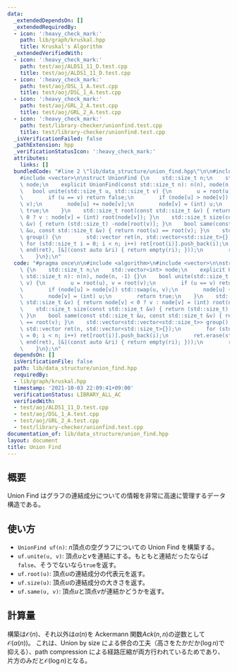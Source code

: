 ```yaml
---
data:
  _extendedDependsOn: []
  _extendedRequiredBy:
  - icon: ':heavy_check_mark:'
    path: lib/graph/kruskal.hpp
    title: Kruskal's Algorithm
  _extendedVerifiedWith:
  - icon: ':heavy_check_mark:'
    path: test/aoj/ALDS1_11_D.test.cpp
    title: test/aoj/ALDS1_11_D.test.cpp
  - icon: ':heavy_check_mark:'
    path: test/aoj/DSL_1_A.test.cpp
    title: test/aoj/DSL_1_A.test.cpp
  - icon: ':heavy_check_mark:'
    path: test/aoj/GRL_2_A.test.cpp
    title: test/aoj/GRL_2_A.test.cpp
  - icon: ':heavy_check_mark:'
    path: test/library-checker/unionfind.test.cpp
    title: test/library-checker/unionfind.test.cpp
  _isVerificationFailed: false
  _pathExtension: hpp
  _verificationStatusIcon: ':heavy_check_mark:'
  attributes:
    links: []
  bundledCode: "#line 2 \"lib/data_structure/union_find.hpp\"\n\n#include <algorithm>\n\
    #include <vector>\n\nstruct UnionFind {\n    std::size_t n;\n    std::vector<int>\
    \ node;\n    explicit UnionFind(const std::size_t n): n(n), node(n, -1) {}\n \
    \   bool unite(std::size_t u, std::size_t v) {\n        u = root(u), v = root(v);\n\
    \        if (u == v) return false;\n        if (node[u] > node[v]) std::swap(u,\
    \ v);\n        node[u] += node[v];\n        node[v] = (int) u;\n        return\
    \ true;\n    }\n    std::size_t root(const std::size_t &v) { return node[v] <\
    \ 0 ? v : node[v] = (int) root(node[v]); }\n    std::size_t size(const std::size_t\
    \ &v) { return (std::size_t) -node[root(v)]; }\n    bool same(const std::size_t\
    \ &u, const std::size_t &v) { return root(u) == root(v); }\n    std::vector<std::vector<std::size_t>>\
    \ group() {\n        std::vector ret(n, std::vector<std::size_t>{});\n       \
    \ for (std::size_t i = 0; i < n; i++) ret[root(i)].push_back(i);\n        ret.erase(std::remove_if(begin(ret),\
    \ end(ret), [&](const auto &ri) { return empty(ri); }));\n        return ret;\n\
    \    }\n};\n"
  code: "#pragma once\n\n#include <algorithm>\n#include <vector>\n\nstruct UnionFind\
    \ {\n    std::size_t n;\n    std::vector<int> node;\n    explicit UnionFind(const\
    \ std::size_t n): n(n), node(n, -1) {}\n    bool unite(std::size_t u, std::size_t\
    \ v) {\n        u = root(u), v = root(v);\n        if (u == v) return false;\n\
    \        if (node[u] > node[v]) std::swap(u, v);\n        node[u] += node[v];\n\
    \        node[v] = (int) u;\n        return true;\n    }\n    std::size_t root(const\
    \ std::size_t &v) { return node[v] < 0 ? v : node[v] = (int) root(node[v]); }\n\
    \    std::size_t size(const std::size_t &v) { return (std::size_t) -node[root(v)];\
    \ }\n    bool same(const std::size_t &u, const std::size_t &v) { return root(u)\
    \ == root(v); }\n    std::vector<std::vector<std::size_t>> group() {\n       \
    \ std::vector ret(n, std::vector<std::size_t>{});\n        for (std::size_t i\
    \ = 0; i < n; i++) ret[root(i)].push_back(i);\n        ret.erase(std::remove_if(begin(ret),\
    \ end(ret), [&](const auto &ri) { return empty(ri); }));\n        return ret;\n\
    \    }\n};\n"
  dependsOn: []
  isVerificationFile: false
  path: lib/data_structure/union_find.hpp
  requiredBy:
  - lib/graph/kruskal.hpp
  timestamp: '2021-10-03 22:09:41+09:00'
  verificationStatus: LIBRARY_ALL_AC
  verifiedWith:
  - test/aoj/ALDS1_11_D.test.cpp
  - test/aoj/DSL_1_A.test.cpp
  - test/aoj/GRL_2_A.test.cpp
  - test/library-checker/unionfind.test.cpp
documentation_of: lib/data_structure/union_find.hpp
layout: document
title: Union Find
---
```


## 概要

Union Find はグラフの連結成分についての情報を非常に高速に管理するデータ構造である。

## 使い方

- `UnionFind uf(n)`: $n$頂点の空グラフについての Union Find を構築する。
- `uf.unite(u, v)`: 頂点$u$と$v$を連結にする。もともと連結だったならば`false`、そうでないなら`true`を返す。
- `uf.root(u)`: 頂点$u$の連結成分の代表元を返す。
- `uf.size(u)`: 頂点$u$の連結成分の大きさを返す。
- `uf.same(u, v)`: 頂点$u$と頂点$v$が連結かどうかを返す。

## 計算量

構築は$\mathcal{O}(n)$、それ以外は$\alpha(n)$を Ackermann 関数$Ack(n,n)$の逆数として$\mathcal{O}(\alpha(n))$。 これは、Union by size
による併合の工夫（高さをたかだか$(\log n)$で抑える）、path compression による経路圧縮が両方行われているためであり、片方のみだと$\mathcal{O}(\log n)$となる。

